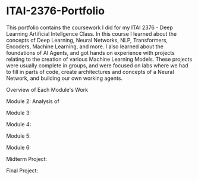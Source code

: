 # ITAI-2376-Portfolio

This portfolio contains the coursework I did for my ITAI 2376 - Deep Learning Artificial Intellgence Class.
In this course I learned about the concepts of Deep Learning, Neural Networks, NLP, Transformers, Encoders, Machine Learning, and more. I also learned about the foundations of AI Agents, and got hands on experience with projects relating to the creation of various Machine Learning Models. These projects were usually complete in groups, and were focused on labs where we had to fill in parts of code, create architectures and concepts of a Neural Network, and building our own working agents.

Overview of Each Module's Work

Module 2:
Analysis of 

Module 3:


Module 4:


Module 5:


Module 6:


Midterm Project:


Final Project:
